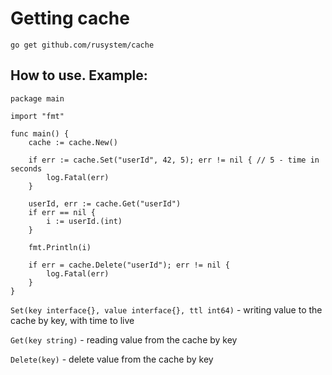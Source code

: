 # Getting cache

``` 
go get github.com/rusystem/cache
```

## How to use. Example:

````
package main

import "fmt"

func main() {
    cache := cache.New()

    if err := cache.Set("userId", 42, 5); err != nil { // 5 - time in seconds
        log.Fatal(err)
    }
    
    userId, err := cache.Get("userId")
    if err == nil {
        i := userId.(int)
    }

    fmt.Println(i)

    if err = cache.Delete("userId"); err != nil {
        log.Fatal(err)
    }
}
````

``Set(key interface{}, value interface{}, ttl int64)`` - writing value to the cache by key, with time to live

``Get(key string)`` - reading value from the cache by key

``Delete(key)`` - delete value from the cache by key
